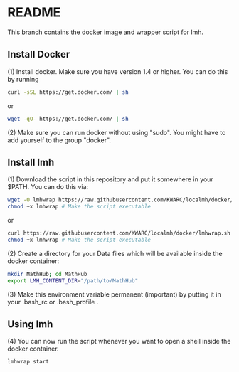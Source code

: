 # README

This branch contains the docker image and wrapper script for lmh.

## Install Docker

(1) Install docker. Make sure you have version 1.4 or higher. You can do this by running

```bash
curl -sSL https://get.docker.com/ | sh
```

or

```bash
wget -qO- https://get.docker.com/ | sh
```

(2) Make sure you can run docker without using "sudo". You might have to add yourself to the group "docker".

## Install lmh

(1) Download the script in this repository and put it somewhere in your $PATH. You can do this via:

```bash
wget -O lmhwrap https://raw.githubusercontent.com/KWARC/localmh/docker/lmhwrap.sh
chmod +x lmhwrap # Make the script executable
```

or

```bash
curl https://raw.githubusercontent.com/KWARC/localmh/docker/lmhwrap.sh > lmhwrap
chmod +x lmhwrap # Make the script executable
```
(2) Create a directory for your Data files which will be available inside the docker container:

```bash
mkdir MathHub; cd MathHub
export LMH_CONTENT_DIR="/path/to/MathHub"
```

(3) Make this environment variable permanent (important) by putting it in your .bash_rc or .bash_profile .

## Using lmh

(4) You can now run the script whenever you want to open a shell inside the docker container.

```bash
lmhwrap start
```
